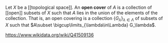 Let $X$ be a [[topological space]]. An **open cover** of $A$ is a collection of [[open]] subsets of $X$ such that $A$ lies in the union of the elements of the collection. That is, an open covering is a collection $\{G_\lambda\}_{\lambda\in\Lambda}$ of subsets of $X$ such that $A\subset \bigcup\limits_{\lambda\in\Lambda} G_\lambda$.

https://www.wikidata.org/wiki/Q41509136